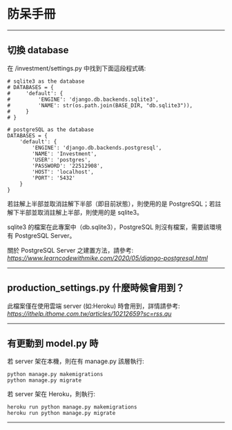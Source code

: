 # 防呆手冊

---

## 切換 database

在 /investment/settings.py 中找到下面這段程式碼:

    # sqlite3 as the database
    # DATABASES = {
    #     'default': {
    #         'ENGINE': 'django.db.backends.sqlite3',
    #         'NAME': str(os.path.join(BASE_DIR, "db.sqlite3")),
    #     }
    # }

    # postgreSQL as the database
    DATABASES = {
        'default': {
            'ENGINE': 'django.db.backends.postgresql',
            'NAME': 'Investment',
            'USER': 'postgres',
            'PASSWORD': '22512908',
            'HOST': 'localhost',
            'PORT': '5432'
        }
    }

若註解上半部並取消註解下半部（即目前狀態），則使用的是 PostgreSQL；若註解下半部並取消註解上半部，則使用的是 sqlite3。

sqlite3 的檔案在此專案中（db.sqlite3），PostgreSQL 則沒有檔案，需要該環境有 PostgreSQL Server。

關於 PostgreSQL Server 之建置方法，請參考: _<https://www.learncodewithmike.com/2020/05/django-postgresql.html>_

---

## production_settings.py 什麼時候會用到？

此檔案僅在使用雲端 server (如:Heroku) 時會用到，詳情請參考: _<https://ithelp.ithome.com.tw/articles/10212659?sc=rss.qu>_

---

## 有更動到 model.py 時

若 server 架在本機，則在有 manage.py 該層執行:

    python manage.py makemigrations
    python manage.py migrate

若 server 架在 Heroku，則執行:

    heroku run python manage.py makemigrations
    heroku run python manage.py migrate

---
